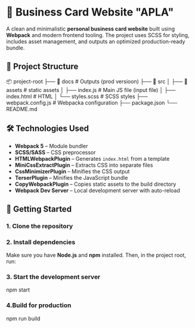 # 💼 Business Card Website "APLA"

A clean and minimalistic **personal business card website** built using **Webpack** and modern frontend tooling. The project uses SCSS for styling, includes asset management, and outputs an optimized production-ready bundle.

## 📂 Project Structure

📦 project-root
├── 📁 docs               # Outputs (prod versioon)
├── 📁 src
│   ├── 📁 assets         # static assets
│   ├── index.js          # Main JS file (input file)
│   ├── index.html        # HTML
│   └── styles.scss       # SCSS styles
├── webpack.config.js     # Webpacka configuration
├── package.json
└── README.md


## 🛠️ Technologies Used

- **Webpack 5** – Module bundler
- **SCSS/SASS** – CSS preprocessor
- **HTMLWebpackPlugin** – Generates `index.html` from a template
- **MiniCssExtractPlugin** – Extracts CSS into separate files
- **CssMinimizerPlugin** – Minifies the CSS output
- **TerserPlugin** – Minifies the JavaScript bundle
- **CopyWebpackPlugin** – Copies static assets to the build directory
- **Webpack Dev Server** – Local development server with auto-reload

## 🚀 Getting Started

### 1. Clone the repository

### 2. **Install dependencies**  
   Make sure you have **Node.js** and **npm** installed. Then, in the project root, run:

### 3. Start the development server
npm start

### 4.Build for production
npm run build





